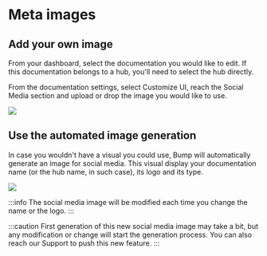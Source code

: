 # Meta images

## Add your own image

From your dashboard, select the documentation you would like to edit. If this documentation belongs to a hub, you'll need to select the hub directly.

From the documentation settings, select Customize UI, reach the Social Media section and upload or drop the image you would like to use.

<div style={{textAlign: 'center'}}>

![](/files/meta-image-custom.gif)

</div>

## Use the automated image generation

In case you wouldn't have a visual you could use, Bump will automatically generate an image for social media. This visual display your documentation name (or the hub name, in such case), its logo and its type.

<div style={{textAlign: 'center'}}>

![](/files/meta-image-example.png)

</div>

:::info
The social media image will be modified each time you change the name or the logo.
:::

:::caution
First generation of this new social media image may take a bit, but any modification or change will start the generation process. You can also reach our Support to push this new feature.
:::
